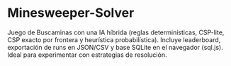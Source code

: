 # Minesweeper-Solver
Juego de Buscaminas con una IA híbrida (reglas determinísticas, CSP-lite, CSP exacto por frontera y heurística probabilística). Incluye leaderboard, exportación de runs en JSON/CSV y base SQLite en el navegador (sql.js). Ideal para experimentar con estrategias de resolución.
